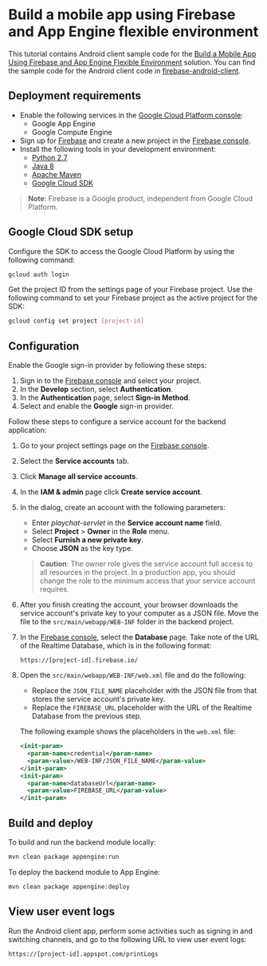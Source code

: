# Build a mobile app using Firebase and App Engine flexible environment

This tutorial contains Android client sample code for the [Build a Mobile App
Using Firebase and App Engine Flexible
Environment](https://cloud.google.com/solutions/mobile/mobile-firebase-app-engine-flexible)
solution. You can find the sample code for the Android client code in
[firebase-android-client](https://github.com/GoogleCloudPlatform/android-docs-samples/blob/master/firebase-android-client).

## Deployment requirements

- Enable the following services in the [Google Cloud Platform
  console](https://console.cloud.google.com):
  - Google App Engine
  - Google Compute Engine
- Sign up for [Firebase](https://firebase.google.com/) and create a new project
  in the [Firebase console](https://console.firebase.google.com/).
- Install the following tools in your development environment:
  - [Python 2.7](https://www.python.org/downloads/)
  - [Java 8](https://java.com/en/download/)
  - [Apache Maven](https://maven.apache.org/)
  - [Google Cloud SDK](https://cloud.google.com/sdk/)

> **Note**: Firebase is a Google product, independent from Google Cloud
> Platform.

## Google Cloud SDK setup

Configure the SDK to access the Google Cloud Platform by using the following
command:

```bash
gcloud auth login
```

Get the project ID from the settings page of your Firebase project. Use the
following command to set your Firebase project as the active project for the
SDK:

```bash
gcloud config set project [project-id]
```

## Configuration

Enable the Google sign-in provider by following these steps:

1. Sign in to the [Firebase console](https://console.firebase.google.com) and
   select your project.
1. In the **Develop** section, select **Authentication**.
1. In the **Authentication** page, select **Sign-in Method**.
1. Select and enable the **Google** sign-in provider.

Follow these steps to configure a service account for the backend application:

1. Go to your project settings page on the [Firebase
   console](https://console.firebase.google.com).
1. Select the **Service accounts** tab.
1. Click **Manage all service accounts**.
1. In the **IAM & admin** page click **Create service account**.
1. In the dialog, create an account with the following parameters:
   * Enter *playchat-servlet* in the **Service account name** field.
   * Select **Project** > **Owner** in the **Role** menu.
   * Select **Furnish a new private key**.
   * Choose **JSON** as the key type.
   > **Caution**: The owner role gives the service account full access to all
   > resources in the project. In a production app, you should change the role
   > to the minimum access that your service account requires.
1. After you finish creating the account, your browser downloads the service
   account's private key to your computer as a JSON file. Move the file to the
   `src/main/webapp/WEB-INF` folder in the backend project.
1. In the [Firebase console](https://console.firebase.google.com), select the
   **Database** page. Take note of the URL of the Realtime Database, which is in
   the following format:
   ```
   https://[project-id].firebase.io/
   ```
1. Open the `src/main/webapp/WEB-INF/web.xml` file and do the following:
   * Replace the `JSON_FILE_NAME` placeholder with the JSON file from that
     stores the service account's private key.
   * Replace the `FIREBASE_URL` placeholder with the URL of the Realtime
     Database from the previous step.

   The following example shows the placeholders in the `web.xml` file:
   ```xml
   <init-param>
     <param-name>credential</param-name>
     <param-value>/WEB-INF/JSON_FILE_NAME</param-value>
   </init-param>
   <init-param>
     <param-name>databaseUrl</param-name>
     <param-value>FIREBASE_URL</param-value>
   </init-param>
   ```


## Build and deploy

To build and run the backend module locally:

```bash
mvn clean package appengine:run
```

To deploy the backend module to App Engine:

```bash
mvn clean package appengine:deploy
```

## View user event logs

Run the Android client app, perform some activities such as signing in and
switching channels, and go to the following URL to view user event logs:

```bash
https://[project-id].appspot.com/printLogs
```
